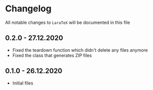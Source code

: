 # Changelog

All notable changes to `LaraTeX` will be documented in this file

## 0.2.0 - 27.12.2020

- Fixed the teardown function which didn't delete any files anymore
- Fixed the class that generates ZIP files

## 0.1.0 - 26.12.2020

- Initial files
